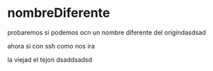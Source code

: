 # nombreDiferente
probaremos si podemos ocn un nombre diferente del origindasdsad

ahora si con ssh como nos ira

la viejad el tejon
dsaddsadsd
